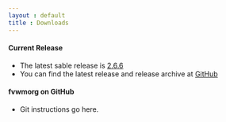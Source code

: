 ```yaml
---
layout : default
title : Downloads
---
```


#### Current Release

  + The latest sable release is [2.6.6](https://github.com/fvwmorg/fvwm/releases/download/version-2_6_6/fvwm-2.6.6.tar.gz)
  + You can find the latest release and release archive at [GitHub](https://github.com/fvwmorg/fvwm/releases)

#### fvwmorg on GitHub

  + Git instructions go here.


